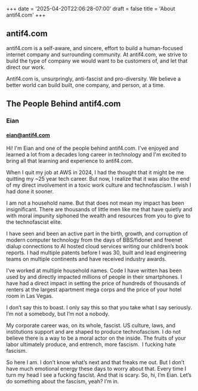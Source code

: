 +++
date = '2025-04-20T22:06:28-07:00'
draft = false
title = 'About antif4.com'
+++

## antif4.com

antif4.com is a self-aware, and sincere, effort to build a human-focused internet company and surrounding community. At antif4.com, we strive to build the type of company we would want to be customers of, and let that direct our work. 

Antif4.com is, unsurpringly, anti-fascist and pro-diversity. We believe a better world can build built, one company, and person, at a time. 

## The People Behind antif4.com

### Eian 

#### [eian@antif4.com](mailto:eian@antif4.com)

Hi! I'm Eian and one of the people behind antif4.com. I've enjoyed and learned a lot from a decades long career in technology and I'm excited to bring all that learning and experience to antif4.com. 

When I quit my job at AWS in 2024, I had the thought that it might be me quitting my ~25  year tech career. But now, I realize that it was also the end of my direct involvement in a toxic work culture and technofascism. I wish I had done it sooner. 
 
I am not a household name. But that does not mean my impact has been insignificant. There are thousands of little men like me that have quietly and with moral impunity siphoned the wealth and resources from you to give to the technofascist elite. 
 
I have seen and been an active part in the birth, growth, and corruption of modern computer technology from the days of BBS/fidonet and freenet dialup connections to AI hosted cloud services writing our children’s book reports. I had multiple patents before I was 30, built and lead engineering teams on multiple continents and have received industry awards. 
 
I’ve worked at multiple household names. Code I have written has been used by and directly impacted millions of people in their smartphones. I have had a direct impact in setting the price of hundreds of thousands of renters at the largest apartment mega corps and the price of your hotel room in Las Vegas. 
 
I don’t say this to boast. I only say this so that you take what I say seriously. I’m not a somebody, but I’m not a nobody. 
 
My corporate career was, on its whole, fascist. US culture, laws, and institutions support and are shaped to produce technofascism. I do not believe there is a way to be a moral actor on the inside. The fruits of your labor ultimately produce, and entrench, more fascism.  I fucking hate fascism. 
 
So here I am. I don’t know what’s next and that freaks me out. But I don’t have much emotional energy these days to worry about that. Every time I turn my head I see a fucking fascist. And that is scary. So, hi, I’m Eian. Let’s do something about the fascism, yeah? I’m in.

